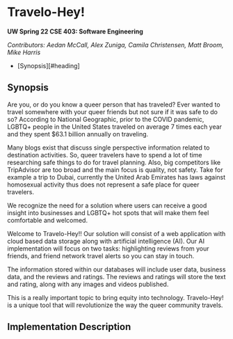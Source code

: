 # Travelo-Hey!

**UW Spring 22 CSE 403: Software Engineering**

*Contributors: Aedan McCall, Alex Zuniga, Camila Christensen, Matt Broom, Mike Harris*


- [Synopsis][#heading]

## Synopsis

Are you, or do you know a queer person that has traveled? Ever wanted to travel somewhere with your queer friends but not sure if it was safe to do so? According to National Geographic, prior to the COVID pandemic, LGBTQ+ people in the United States traveled on average 7 times each year and they spent $63.1 billion annually on traveling.

Many blogs exist that discuss single perspective information related to destination activities. So, queer travelers have to spend a lot of time researching safe things to do for travel planning.
Also, big competitors like TripAdvisor are too broad and the main focus is quality, not safety. Take for example a trip to Dubai, currently the United Arab Emirates has laws against homosexual activity thus does not represent a safe place for queer travelers. 

We recognize the need for a solution where users can receive a good insight into businesses and LGBTQ+ hot spots that will make them feel comfortable and welcomed.

Welcome to Travelo-Hey!! Our solution will consist of a web application with cloud based data storage along with artificial intelligence (AI). Our AI implementation will focus on two tasks: highlighting reviews from your friends, and friend network travel alerts so you can stay in touch.

The information stored within our databases will include user data, business data, and the reviews and ratings. The reviews and ratings will store the text and rating, along with any images and videos published.

This is a really important topic to bring equity into technology. Travelo-Hey! is a unique tool that will revolutionize the way the queer community travels. 

## Implementation Description
